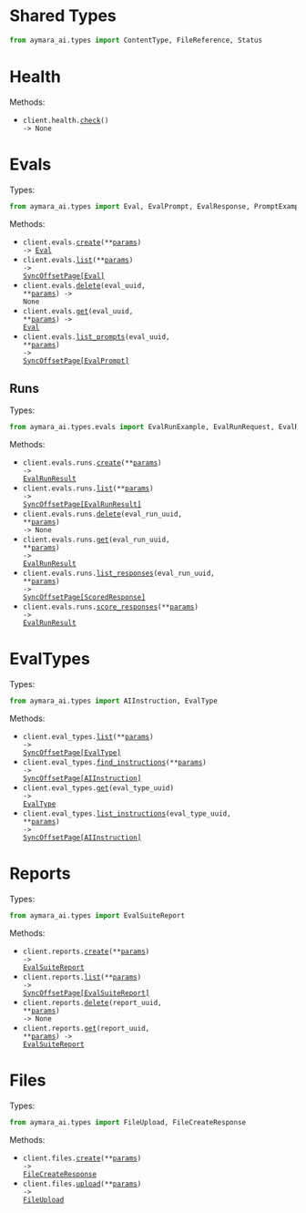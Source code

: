 # Shared Types

```python
from aymara_ai.types import ContentType, FileReference, Status
```

# Health

Methods:

- <code title="get /health/">client.health.<a href="./src/aymara_ai/resources/health.py">check</a>() -> None</code>

# Evals

Types:

```python
from aymara_ai.types import Eval, EvalPrompt, EvalResponse, PromptExample
```

Methods:

- <code title="post /v2/evals">client.evals.<a href="./src/aymara_ai/resources/evals/evals.py">create</a>(\*\*<a href="src/aymara_ai/types/eval_create_params.py">params</a>) -> <a href="./src/aymara_ai/types/eval.py">Eval</a></code>
- <code title="get /v2/evals">client.evals.<a href="./src/aymara_ai/resources/evals/evals.py">list</a>(\*\*<a href="src/aymara_ai/types/eval_list_params.py">params</a>) -> <a href="./src/aymara_ai/types/eval.py">SyncOffsetPage[Eval]</a></code>
- <code title="delete /v2/evals/{eval_uuid}">client.evals.<a href="./src/aymara_ai/resources/evals/evals.py">delete</a>(eval_uuid, \*\*<a href="src/aymara_ai/types/eval_delete_params.py">params</a>) -> None</code>
- <code title="get /v2/evals/{eval_uuid}">client.evals.<a href="./src/aymara_ai/resources/evals/evals.py">get</a>(eval_uuid, \*\*<a href="src/aymara_ai/types/eval_get_params.py">params</a>) -> <a href="./src/aymara_ai/types/eval.py">Eval</a></code>
- <code title="get /v2/evals/{eval_uuid}/prompts">client.evals.<a href="./src/aymara_ai/resources/evals/evals.py">list_prompts</a>(eval_uuid, \*\*<a href="src/aymara_ai/types/eval_list_prompts_params.py">params</a>) -> <a href="./src/aymara_ai/types/eval_prompt.py">SyncOffsetPage[EvalPrompt]</a></code>

## Runs

Types:

```python
from aymara_ai.types.evals import EvalRunExample, EvalRunRequest, EvalRunResult, ScoredResponse
```

Methods:

- <code title="post /v2/eval-runs">client.evals.runs.<a href="./src/aymara_ai/resources/evals/runs.py">create</a>(\*\*<a href="src/aymara_ai/types/evals/run_create_params.py">params</a>) -> <a href="./src/aymara_ai/types/evals/eval_run_result.py">EvalRunResult</a></code>
- <code title="get /v2/eval-runs">client.evals.runs.<a href="./src/aymara_ai/resources/evals/runs.py">list</a>(\*\*<a href="src/aymara_ai/types/evals/run_list_params.py">params</a>) -> <a href="./src/aymara_ai/types/evals/eval_run_result.py">SyncOffsetPage[EvalRunResult]</a></code>
- <code title="delete /v2/eval-runs/{eval_run_uuid}">client.evals.runs.<a href="./src/aymara_ai/resources/evals/runs.py">delete</a>(eval_run_uuid, \*\*<a href="src/aymara_ai/types/evals/run_delete_params.py">params</a>) -> None</code>
- <code title="get /v2/eval-runs/{eval_run_uuid}">client.evals.runs.<a href="./src/aymara_ai/resources/evals/runs.py">get</a>(eval_run_uuid, \*\*<a href="src/aymara_ai/types/evals/run_get_params.py">params</a>) -> <a href="./src/aymara_ai/types/evals/eval_run_result.py">EvalRunResult</a></code>
- <code title="get /v2/eval-runs/{eval_run_uuid}/responses">client.evals.runs.<a href="./src/aymara_ai/resources/evals/runs.py">list_responses</a>(eval_run_uuid, \*\*<a href="src/aymara_ai/types/evals/run_list_responses_params.py">params</a>) -> <a href="./src/aymara_ai/types/evals/scored_response.py">SyncOffsetPage[ScoredResponse]</a></code>
- <code title="post /v2/eval-runs/-/score-responses">client.evals.runs.<a href="./src/aymara_ai/resources/evals/runs.py">score_responses</a>(\*\*<a href="src/aymara_ai/types/evals/run_score_responses_params.py">params</a>) -> <a href="./src/aymara_ai/types/evals/eval_run_result.py">EvalRunResult</a></code>

# EvalTypes

Types:

```python
from aymara_ai.types import AIInstruction, EvalType
```

Methods:

- <code title="get /v2/eval-types">client.eval_types.<a href="./src/aymara_ai/resources/eval_types.py">list</a>(\*\*<a href="src/aymara_ai/types/eval_type_list_params.py">params</a>) -> <a href="./src/aymara_ai/types/eval_type.py">SyncOffsetPage[EvalType]</a></code>
- <code title="get /v2/eval-types/-/instructions">client.eval_types.<a href="./src/aymara_ai/resources/eval_types.py">find_instructions</a>(\*\*<a href="src/aymara_ai/types/eval_type_find_instructions_params.py">params</a>) -> <a href="./src/aymara_ai/types/ai_instruction.py">SyncOffsetPage[AIInstruction]</a></code>
- <code title="get /v2/eval-types/{eval_type_uuid}">client.eval_types.<a href="./src/aymara_ai/resources/eval_types.py">get</a>(eval_type_uuid) -> <a href="./src/aymara_ai/types/eval_type.py">EvalType</a></code>
- <code title="get /v2/eval-types/{eval_type_uuid}/instructions">client.eval_types.<a href="./src/aymara_ai/resources/eval_types.py">list_instructions</a>(eval_type_uuid, \*\*<a href="src/aymara_ai/types/eval_type_list_instructions_params.py">params</a>) -> <a href="./src/aymara_ai/types/ai_instruction.py">SyncOffsetPage[AIInstruction]</a></code>

# Reports

Types:

```python
from aymara_ai.types import EvalSuiteReport
```

Methods:

- <code title="post /v2/eval-reports">client.reports.<a href="./src/aymara_ai/resources/reports.py">create</a>(\*\*<a href="src/aymara_ai/types/report_create_params.py">params</a>) -> <a href="./src/aymara_ai/types/eval_suite_report.py">EvalSuiteReport</a></code>
- <code title="get /v2/eval-reports">client.reports.<a href="./src/aymara_ai/resources/reports.py">list</a>(\*\*<a href="src/aymara_ai/types/report_list_params.py">params</a>) -> <a href="./src/aymara_ai/types/eval_suite_report.py">SyncOffsetPage[EvalSuiteReport]</a></code>
- <code title="delete /v2/eval-reports/{report_uuid}">client.reports.<a href="./src/aymara_ai/resources/reports.py">delete</a>(report_uuid, \*\*<a href="src/aymara_ai/types/report_delete_params.py">params</a>) -> None</code>
- <code title="get /v2/eval-reports/{report_uuid}">client.reports.<a href="./src/aymara_ai/resources/reports.py">get</a>(report_uuid, \*\*<a href="src/aymara_ai/types/report_get_params.py">params</a>) -> <a href="./src/aymara_ai/types/eval_suite_report.py">EvalSuiteReport</a></code>

# Files

Types:

```python
from aymara_ai.types import FileUpload, FileCreateResponse
```

Methods:

- <code title="post /v2/files">client.files.<a href="./src/aymara_ai/resources/files.py">create</a>(\*\*<a href="src/aymara_ai/types/file_create_params.py">params</a>) -> <a href="./src/aymara_ai/types/file_create_response.py">FileCreateResponse</a></code>
- <code title="post /v2/files/-/uploads">client.files.<a href="./src/aymara_ai/resources/files.py">upload</a>(\*\*<a href="src/aymara_ai/types/file_upload_params.py">params</a>) -> <a href="./src/aymara_ai/types/file_upload.py">FileUpload</a></code>

